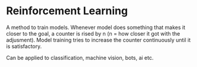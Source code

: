 # Reinforcement Learning

A method to train models. Whenever model does something that makes it closer to the goal, a counter is rised by n (n = how closer it got with the adjusment). Model training tries to increase the counter continuously until it is satisfactory. 

Can be applied to classification, machine vision, bots, ai etc.